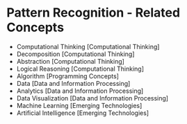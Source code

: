 # Pattern Recognition - Related Concepts

- Computational Thinking [Computational Thinking]
- Decomposition [Computational Thinking]
- Abstraction [Computational Thinking]
- Logical Reasoning [Computational Thinking]
- Algorithm [Programming Concepts]
- Data [Data and Information Processing]
- Analytics [Data and Information Processing]
- Data Visualization [Data and Information Processing]
- Machine Learning [Emerging Technologies]
- Artificial Intelligence [Emerging Technologies]
